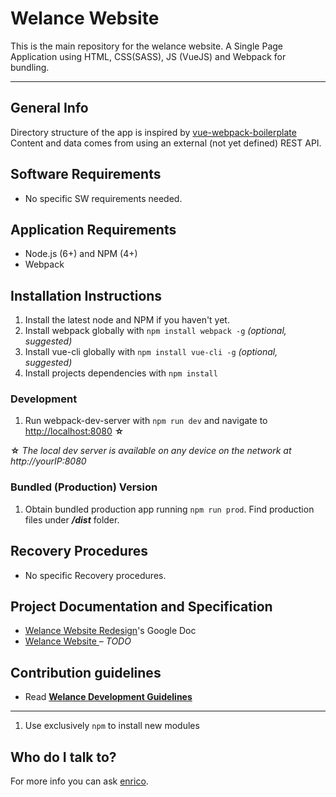 # Welance Website

This is the main repository for the welance website. A Single Page Application using HTML, CSS(SASS), JS (VueJS) and Webpack for bundling.

- - -

## General Info

Directory structure of the app is inspired by [vue-webpack-boilerplate](https://github.com/vuejs-templates/webpack)
Content and data comes from using an external (not yet defined) REST API.

## Software Requirements
* No specific SW requirements needed.

## Application Requirements

* Node.js (6+) and NPM (4+)
* Webpack

## Installation Instructions

1. Install the latest node and NPM if you haven't yet.
2. Install webpack globally with `npm install webpack -g` _(optional, suggested)_
3. Install vue-cli globally with `npm install vue-cli -g` _(optional, suggested)_
4. Install projects dependencies with `npm install`

### Development

1. Run webpack-dev-server with `npm run dev` and navigate to [http://localhost:8080](http://localhost:8080) **☆**

**☆** _The local dev server is available on any device on the network at http://yourIP:8080_

### Bundled (Production) Version
1. Obtain bundled production app running `npm run prod`. Find production files under **_/dist_** folder.


## Recovery Procedures
* No specific Recovery procedures.

## Project Documentation and Specification

* [Welance Website Redesign](https://docs.google.com/document/d/19Q0ryKOXxbcXurXhG0MgO_OMt8JR2rN1gVfB81QYlHg/edit?usp=sharing)'s Google Doc
* [Welance Website ](https://welance-handbook.herokuapp.com/welance-website.html) – _TODO_

## Contribution guidelines

* Read **[Welance Development Guidelines](https://welance-handbook.herokuapp.com/welance-development-guidelines.html)**

- - -

1. Use exclusively `npm` to install new modules

## Who do I talk to?

For more info you can ask [enrico](https://github.com/ricricucit/).